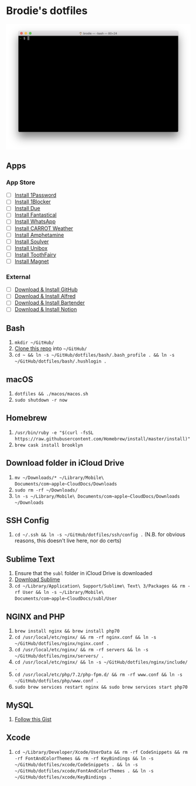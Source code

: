 # Brodie's dotfiles

![Screenshot.png](Screenshot.png)

## Apps

### App Store

- [ ] [Install 1Password](https://apps.apple.com/gb/app/1password-7-password-manager/id1333542190?mt=12)
- [ ] [Install 1Blocker](https://apps.apple.com/gb/app/1blocker/id1107421413?mt=12)
- [ ] [Install Due](https://apps.apple.com/gb/app/due-reminders-countdown-timers/id524373870?mt=12)
- [ ] [Install Fantastical](https://apps.apple.com/gb/app/fantastical-2/id975937182?mt=12)
- [ ] [Install WhatsApp](https://apps.apple.com/gb/app/whatsapp-desktop/id1147396723?mt=12)
- [ ] [Install CARROT Weather](https://apps.apple.com/gb/app/carrot-weather/id993487541?mt=12)
- [ ] [Install Amphetamine](https://apps.apple.com/gb/app/amphetamine/id937984704?mt=12)
- [ ] [Install Soulver](https://apps.apple.com/gb/app/soulver-2/id413965349?mt=12)
- [ ] [Install Unibox](https://apps.apple.com/gb/app/unibox/id702816521?mt=12)
- [ ] [Install ToothFairy](https://apps.apple.com/gb/app/toothfairy/id1191449274?mt=12)
- [ ] [Install Magnet](https://apps.apple.com/gb/app/magnet/id441258766?mt=12)

### External

- [ ] [Download & Install GitHub](https://central.github.com/deployments/desktop/desktop/latest/darwin)
- [ ] [Download & Install Alfred](https://www.alfredapp.com)
- [ ] [Download & Install Bartender](https://www.macbartender.com)
- [ ] [Download & Install Notion](https://www.notion.so/desktop)

## Bash

1. `mkdir ~/GitHub/`
1. [Clone this repo](x-github-client://openRepo/https://github.com/brod-ie/dotfiles) into `~/GitHub/`
1. `cd ~ && ln -s ~/GitHub/dotfiles/bash/.bash_profile . && ln -s ~/GitHub/dotfiles/bash/.hushlogin .`

## macOS

1. `dotfiles && ./macos/macos.sh`
1. `sudo shutdown -r now`

## Homebrew

1. `/usr/bin/ruby -e "$(curl -fsSL https://raw.githubusercontent.com/Homebrew/install/master/install)"`
1. `brew cask install brooklyn`

## Download folder in iCloud Drive

1. `mv ~/Downloads/* ~/Library/Mobile\ Documents/com~apple~CloudDocs/Downloads`
1. `sudo rm -rf ~/Downloads/`
1. `ln -s ~/Library/Mobile\ Documents/com~apple~CloudDocs/Downloads ~/Downloads`

## SSH Config

1. `cd ~/.ssh && ln -s ~/GitHub/dotfiles/ssh/config .` (N.B. for obvious reasons, this doesn't live here, nor do certs)

## Sublime Text

1. Ensure that the `subl` folder in iCloud Drive is downloaded
1. [Download Sublime](https://www.sublimetext.com/3)
1. `cd ~/Library/Application\ Support/Sublime\ Text\ 3/Packages && rm -rf User && ln -s ~/Library/Mobile\ Documents/com~apple~CloudDocs/subl/User`

## NGINX and PHP

1. `brew install nginx && brew install php70`
1. `cd /usr/local/etc/nginx/ && rm -rf nginx.conf && ln -s ~/GitHub/dotfiles/nginx/nginx.conf .`
1. `cd /usr/local/etc/nginx/ && rm -rf servers && ln -s ~/GitHub/dotfiles/nginx/servers/ .`
1. `cd /usr/local/etc/nginx/ && ln -s ~/GitHub/dotfiles/nginx/include/ .`
1. `cd /usr/local/etc/php/7.2/php-fpm.d/ && rm -rf www.conf && ln -s ~/GitHub/dotfiles/php/www.conf .`
1. `sudo brew services restart nginx && sudo brew services start php70`

## MySQL

1. [Follow this Gist](https://gist.github.com/operatino/392614486ce4421063b9dece4dfe6c21)

## Xcode

1. `cd ~/Library/Developer/Xcode/UserData && rm -rf CodeSnippets && rm -rf FontAndColorThemes && rm -rf KeyBindings && ln -s ~/GitHub/dotfiles/xcode/CodeSnippets . && ln -s ~/GitHub/dotfiles/xcode/FontAndColorThemes . && ln -s ~/GitHub/dotfiles/xcode/KeyBindings .`
